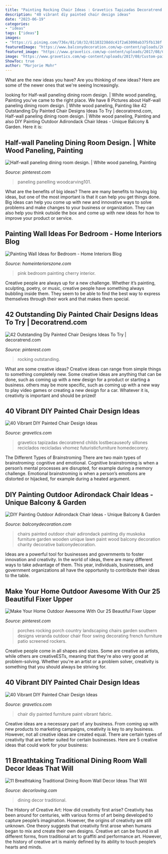 ```yaml
---
title: "Painting Rocking Chair Ideas : Gravetics Tapizadas Decoratrend Childs Lostbecauseofy Sillones Reciclados Recicladas Vhomez Futuristicfurniture Homedecorery"
description: "40 vibrant diy painted chair design ideas"
date: "2023-06-19"
categories:
- "ideas"
tags: ["ideas"]
images:
- "https://i.pinimg.com/736x/81/10/32/81103238ddc41f2a63090ab375fb138f.jpg"
featuredImage: "https://www.balconydecoration.com/wp-content/uploads/2019/08/Painted-Adirondack-Chairs-13.jpg"
featured_image: "https://www.gravetics.com/wp-content/uploads/2017/08/Custom-painted-circus-themed-chair.jpg"
image: "https://www.gravetics.com/wp-content/uploads/2017/08/Custom-painted-circus-themed-chair.jpg"
ShowToc: true
author: "Marjorie Mohr"
---
```



What are the new ideas you have?
Are you thinking of new ideas? Here are some of the newer ones that we're seeing Increasingly.

	

		
looking for Half-wall paneling dining room design. | White wood paneling, Painting you've came to the right place. We have 8 Pictures about Half-wall paneling dining room design. | White wood paneling, Painting like 42 Outstanding Diy Painted Chair Designs Ideas To Try | decoratrend.com, Half-wall paneling dining room design. | White wood paneling, Painting and also DIY Painting Outdoor Adirondack Chair Ideas - Unique Balcony &amp; Garden. Here it is:
		
    
## Half-wall Paneling Dining Room Design. | White Wood Paneling, Painting

<img loading=lazy src="https://i.pinimg.com/736x/81/10/32/81103238ddc41f2a63090ab375fb138f.jpg" onerror="this.onerror=null;this.src='https://tse1.mm.bing.net/th?id=OIP.LL79blh5iv0UN4hpE6-oowHaJ3&amp;pid=15.1';" alt="Half-wall paneling dining room design. | White wood paneling, Painting">

_Source: pinterest.com_

>paneling panelling woodcarving101. 

	

What are the benefits of big ideas?
There are many benefits to having big ideas, but one of the most important is that it can help you get things done. Big ideas can help you come up with new and innovative ways to solve problems and make changes to your business or organization. They can also help you think outside the box and come up with new ideas for how to improve your product or service.

    
## Painting Wall Ideas For Bedroom - Home Interiors Blog

<img loading=lazy src="http://www.homeinteriorszone.com/wp-content/uploads/2014/01/Cherry-pink.jpg" onerror="this.onerror=null;this.src='https://tse1.mm.bing.net/th?id=OIP.5GkhegW1LBwKEPfF9hsfIgAAAA&amp;pid=15.1';" alt="Painting Wall Ideas for Bedroom - Home Interiors Blog">

_Source: homeinteriorszone.com_

>pink bedroom painting cherry interior. 

	

Creative people are always up for a new challenge. Whether it’s painting, sculpting, poetry, or music, creative people have something always bubbling inside them. They seem to be able to find the best way to express themselves through their work and that makes them special.

    
## 42 Outstanding Diy Painted Chair Designs Ideas To Try | Decoratrend.com

<img loading=lazy src="https://i.pinimg.com/736x/10/1a/3c/101a3c0916fac724da8241281d6333de.jpg" onerror="this.onerror=null;this.src='https://tse2.mm.bing.net/th?id=OIP.CHVc3qvgO7qYYvubIg9L8wHaJ3&amp;pid=15.1';" alt="42 Outstanding Diy Painted Chair Designs Ideas To Try | decoratrend.com">

_Source: pinterest.com_

>rocking outstanding. 

	

What are some creative ideas?
Creative ideas can range from simple things to something completely new. Some creative ideas are anything that can be done, such as coming up with a new design for a product or starting a business. others may be more specific, such as coming up with a new way to play video games or creating a new design for a car. Whatever it is, creativity is important and should be prized!

    
## 40 Vibrant DIY Painted Chair Design Ideas

<img loading=lazy src="https://www.gravetics.com/wp-content/uploads/2017/08/Custom-painted-circus-themed-chair.jpg" onerror="this.onerror=null;this.src='https://tse1.mm.bing.net/th?id=OIP.JqYKhTtke4T0NhAiA3pSfwHaNO&amp;pid=15.1';" alt="40 Vibrant DIY Painted Chair Design Ideas">

_Source: gravetics.com_

>gravetics tapizadas decoratrend childs lostbecauseofy sillones reciclados recicladas vhomez futuristicfurniture homedecorery. 

	

The Different Types of Brainstroming
There are two main types of brainstroming: cognitive and emotional. Cognitive brainstroming is when a person’s mental processes are disrupted, for example during a memory challenge. Emotional brainstroming is when a person’s emotions are distorted or hijacked, for example during a heated argument.

    
## DIY Painting Outdoor Adirondack Chair Ideas - Unique Balcony &amp; Garden

<img loading=lazy src="https://www.balconydecoration.com/wp-content/uploads/2019/08/Painted-Adirondack-Chairs-13.jpg" onerror="this.onerror=null;this.src='https://tse3.mm.bing.net/th?id=OIP.UoTQaxMYxILrjm8AATlAsgHaKv&amp;pid=15.1';" alt="DIY Painting Outdoor Adirondack Chair Ideas - Unique Balcony &amp; Garden">

_Source: balconydecoration.com_

>chairs painted outdoor chair adirondack painting diy muskoka furniture garden wooden unique lawn paint wood balcony decoration charity decorative balconydecoration. 

	

Ideas are a powerful tool for businesses and governments to foster innovation and creativity. In the world of ideas, there are many different ways to take advantage of them. This year, individuals, businesses, and government organizations all have the opportunity to contribute their ideas to the table.

    
## Make Your Home Outdoor Awesome With Our 25 Beautiful Fixer Upper

<img loading=lazy src="https://i.pinimg.com/736x/15/6a/51/156a51a5be7fc2dd5ad0711ceb8aef93.jpg" onerror="this.onerror=null;this.src='https://tse4.mm.bing.net/th?id=OIP.gTvTVf7xYKsh6Ra6TvLTgQHaJ3&amp;pid=15.1';" alt="Make Your Home Outdoor Awesome With Our 25 Beautiful Fixer Upper">

_Source: pinterest.com_

>porches rocking porch country landscaping chairs garden southern designs veranda outdoor chair floor swing decorating french furniture patio screened rockers. 

	

Creative people come in all shapes and sizes. Some are creative as artists, while others are creativeESTs, meaning that they're also very good at problem-solving. Whether you're an artist or a problem solver, creativity is something that you should always be striving for.

    
## 40 Vibrant DIY Painted Chair Design Ideas

<img loading=lazy src="https://www.gravetics.com/wp-content/uploads/2017/08/DIY-Chair-Furniture-Art-Look-at-what-a-little-paint-and-fabric-can-do-to-and-old-chair.jpg" onerror="this.onerror=null;this.src='https://tse3.mm.bing.net/th?id=OIP.5fc6ID9aAkxFa6m4nhvbUgHaNO&amp;pid=15.1';" alt="40 Vibrant DIY Painted Chair Design Ideas">

_Source: gravetics.com_

>chair diy painted furniture paint vibrant fabric. 

	

Creative ideas are a necessary part of any business. From coming up with new products to marketing campaigns, creativity is key to any business. However, not all creative ideas are created equal. There are certain types of creativity that are better suited for certain businesses. Here are 5 creative ideas that could work for your business:

    
## 11 Breathtaking Traditional Dining Room Wall Decor Ideas That Will

<img loading=lazy src="https://decorloving.com/wp-content/uploads/2019/10/Dining-Room-Wall-Decor-Ideas-2.jpg" onerror="this.onerror=null;this.src='https://tse4.mm.bing.net/th?id=OIP.hSo9_dR-xS2qJUf1_9jArgHaLH&amp;pid=15.1';" alt="11 Breathtaking Traditional Dining Room Wall Decor Ideas That Will">

_Source: decorloving.com_

>dining decor traditional. 

	

The History of Creative Art: How did creativity first arise?
Creativity has been around for centuries, with various forms of art being developed to capture people’s imagination. However, the origins of creativity are still unknown. One theory suggests that creativity first arose when humans began to mix and create their own designs. Creative art can be found in all different forms, from traditional art to graffiti and performance art. However, the history of creative art is mainly defined by its ability to touch people’s hearts and minds.

